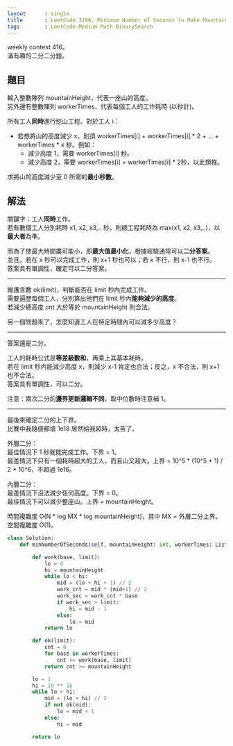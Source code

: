 ```yaml
---
layout      : single
title       : LeetCode 3296. Minimum Number of Seconds to Make Mountain Height Zero
tags        : LeetCode Medium Math BinarySearch
---
```

weekly contest 416。  
滿有趣的二分二分題。  

## 題目

輸入整數陣列 mountainHeight，代表一座山的高度。  
另外還有整數陣列 workerTimes，代表每個工人的工作耗時 (以秒計)。  

所有工人**同時**進行挖山工程。對於工人 i：  

- 若想將山的高度減少 x，則須 workerTimes[i] + workerTimes[i] \* 2 + ... + workerTimes \* x 秒。例如：  
  - 減少高度 1，需要 workerTimes[i] 秒。  
  - 減少高度 2，需要 workerTimes[i] + workerTimes[i] \* 2秒，以此類推。  

求將山的高度減少至 0 所需的**最小秒數**。  

## 解法

關鍵字：工人**同時**工作。  
若有數個工人分別耗時 x1, x2, x3,.. 秒，則總工程耗時為 max(x1, x2, x3,..)，以**最大者**為準。  

而為了使最大時間盡可能小，即**最大值最小化**，根據經驗通常可以**二分答案**。  
並且，若在 x 秒可以完成工作，則 x+1 秒也可以；若 x 不行，則 x-1 也不行。  
答案具有單調性，確定可以二分答案。  

---

維護含數 ok(limit)，判斷能否在 limit 秒內完成工作。  
需要遍歷每個工人，分別算出他們在 limit 秒內**能夠減少的高度**。  
若減少總高度 cnt 大於等於 mountainHeight 則合法。  

另一個問題來了，怎麼知道工人在特定時間內可以減多少高度？  

---

答案還是二分。  

工人的耗時公式是**等差級數和**，再乘上其基本耗時。  
若在 limit 秒內能減少高度 x，則減少 x-1 肯定也合法；反之，x 不合法，則 x+1 也不合法。  
答案具有單調性，可以二分。  

注意：兩次二分的**邊界更新邏輯不同**，取中位數時注意補 1。  

---

最後來確定二分的上下界。  
比賽中我隨便都填 1e18 居然給我超時，太苦了。  

外層二分：  
最佳情況下 1 秒就能完成工作。下界 = 1。  
最差情況下只有一個耗時超大的工人，而且山又超大。上界 = 10^5 \* (10^5 + 1) \/ 2 \* 10^6，不超過 1e16。  

內層二分：  
最差情況下沒法減少任何高度。下界 = 0。  
最佳情況下可以減少整座山。上界 = mountainHeight。  

時間複雜度 O(N \* log MX \* log mountainHeight)，其中 MX = 外層二分上界。  
空間複雜度 O(1)。  

```python
class Solution:
    def minNumberOfSeconds(self, mountainHeight: int, workerTimes: List[int]) -> int:

        def work(base, limit):
            lo = 0
            hi = mountainHeight
            while lo < hi:
                mid = (lo + hi + 1) // 2
                work_cnt = mid * (mid+1) // 2
                work_sec = work_cnt * base
                if work_sec > limit:
                    hi = mid - 1
                else:
                    lo = mid
            return lo

        def ok(limit):
            cnt = 0
            for base in workerTimes:
                cnt += work(base, limit)
            return cnt >= mountainHeight

        lo = 1
        hi = 10 ** 16
        while lo < hi:
            mid = (lo + hi) // 2
            if not ok(mid):
                lo = mid + 1
            else:
                hi = mid

        return lo
```
